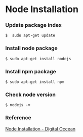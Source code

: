 # Node Installation 

### Update package index
```
$  sudo apt-get update
```

### Install node package
```
$ sudo apt-get install nodejs
```

### Install npm package
```
$ sudo apt-get install npm
```

### Check node version 
```
$ nodejs -v
```

### Reference 
[Node Installation - Digital Occean](https://www.digitalocean.com/community/tutorials/how-to-install-node-js-on-ubuntu-16-04)
